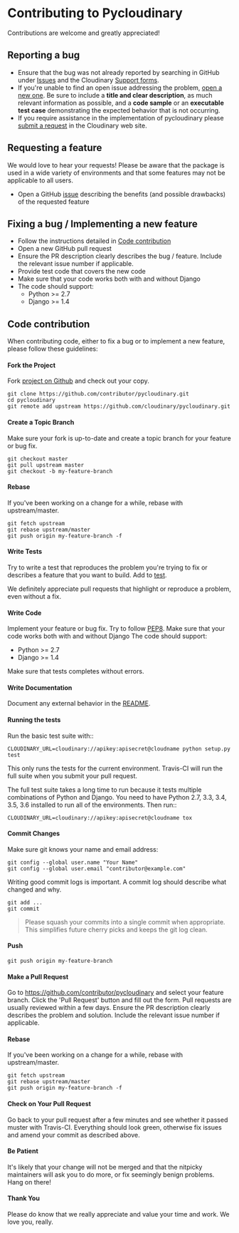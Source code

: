 # Contributing to Pycloudinary

Contributions are welcome and greatly appreciated!

## Reporting a bug

- Ensure that the bug was not already reported by searching in GitHub under [Issues](https://github.com/cloudinary/pycloudinary) and the Cloudinary [Support forms](https://support.cloudinary.com).
- If you're unable to find an open issue addressing the problem, [open a new one](https://github.com/cloudinary/pycloudinary/issues/new).
  Be sure to include a **title and clear description**, as much relevant information as possible, and a **code sample** or an **executable test case** demonstrating the expected behavior that is not occurring.
- If you require assistance in the implementation of pycloudinary please [submit a request](https://support.cloudinary.com/hc/en-us/requests/new) in the Cloudinary web site.

## Requesting a feature

We would love to hear your requests!
Please be aware that the package is used in a wide variety of environments and that some features may not be applicable to all users.

- Open a GitHub [issue](https://github.com/cloudinary/pycloudinary) describing the benefits (and possible drawbacks) of the requested feature

## Fixing a bug / Implementing a new feature

- Follow the instructions detailed in [Code contribution](#code-contribution)
- Open a new GitHub pull request
- Ensure the PR description clearly describes the bug / feature. Include the relevant issue number if applicable.
- Provide test code that covers the new code
- Make sure that your code works both with and without Django
- The code should support:
  - Python >= 2.7
  - Django >= 1.4

## Code contribution

When contributing code, either to fix a bug or to implement a new feature, please follow these guidelines:

#### Fork the Project

Fork [project on Github](https://github.com/cloudinary/pycloudinary) and check out your copy.

```
git clone https://github.com/contributor/pycloudinary.git
cd pycloudinary
git remote add upstream https://github.com/cloudinary/pycloudinary.git
```

#### Create a Topic Branch

Make sure your fork is up-to-date and create a topic branch for your feature or bug fix.

```
git checkout master
git pull upstream master
git checkout -b my-feature-branch
```
#### Rebase

If you've been working on a change for a while, rebase with upstream/master.

```
git fetch upstream
git rebase upstream/master
git push origin my-feature-branch -f
```


#### Write Tests

Try to write a test that reproduces the problem you're trying to fix or describes a feature that you want to build. Add to [test](test).

We definitely appreciate pull requests that highlight or reproduce a problem, even without a fix.

#### Write Code

Implement your feature or bug fix.
Try to follow [PEP8](https://pep8.org/).
Make sure that your code works both with and without Django
The code should support:

  - Python >= 2.7
  - Django >= 1.4

Make sure that tests completes without errors.

#### Write Documentation

Document any external behavior in the [README](README.md).

#### Running the tests

Run the basic test suite with::

    CLOUDINARY_URL=cloudinary://apikey:apisecret@cloudname python setup.py test

This only runs the tests for the current environment.
Travis-CI will run the full suite when you submit your pull request.

The full test suite takes a long time to run because it tests multiple combinations of Python and Django.
You need to have Python 2.7, 3.3, 3.4, 3.5, 3.6 installed to run all of the environments. Then run::

    CLOUDINARY_URL=cloudinary://apikey:apisecret@cloudname tox

#### Commit Changes

Make sure git knows your name and email address:

```
git config --global user.name "Your Name"
git config --global user.email "contributor@example.com"
```

Writing good commit logs is important. A commit log should describe what changed and why.

```
git add ...
git commit
```


> Please squash your commits into a single commit when appropriate. This simplifies future cherry picks and keeps the git log clean.

#### Push

```
git push origin my-feature-branch
```

#### Make a Pull Request

Go to https://github.com/contributor/pycloudinary and select your feature branch. Click the 'Pull Request' button and fill out the form. Pull requests are usually reviewed within a few days.
Ensure the PR description clearly describes the problem and solution. Include the relevant issue number if applicable.

#### Rebase

If you've been working on a change for a while, rebase with upstream/master.

```
git fetch upstream
git rebase upstream/master
git push origin my-feature-branch -f
```

#### Check on Your Pull Request

Go back to your pull request after a few minutes and see whether it passed muster with Travis-CI. Everything should look green, otherwise fix issues and amend your commit as described above.

#### Be Patient

It's likely that your change will not be merged and that the nitpicky maintainers will ask you to do more, or fix seemingly benign problems. Hang on there!

#### Thank You

Please do know that we really appreciate and value your time and work. We love you, really.